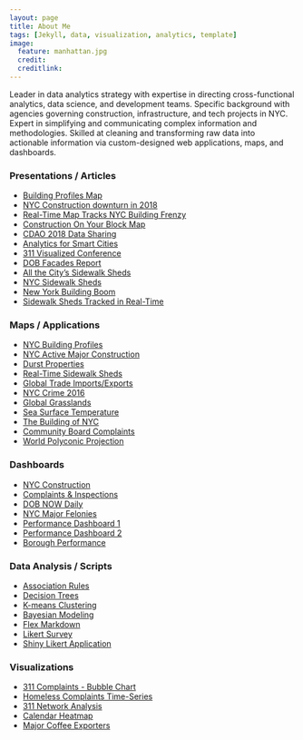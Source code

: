 ```yaml
---
layout: page
title: About Me
tags: [Jekyll, data, visualization, analytics, template]
image:
  feature: manhattan.jpg
  credit: 
  creditlink: 
---
```


Leader in data analytics strategy with expertise in directing cross-functional analytics, data science, and development teams. Specific background with agencies governing construction, infrastructure, and tech projects in NYC. Expert in simplifying and communicating complex information and methodologies. Skilled at cleaning and transforming raw data into actionable information via custom-designed web applications, maps, and dashboards.

### Presentations / Articles
* <a href="https://therealdeal.com/2019/03/08/new-dob-maps-shows-all-building-violations-permits-issued-in-past-12-months" target="_blank">Building Profiles Map</a>
* <a href="https://www.crainsnewyork.com/real-estate/end-era-construction-permits-declined-2018" target="_blank">NYC Construction downturn in 2018</a>
* <a href="https://www.nytimes.com/2018/08/21/nyregion/construction-map-buildings-department.html?smtyp=cur&smid=tw-nytmetro" target="_blank">Real-Time Map Tracks NYC Building Frenzy</a>
* <a href="http://gothamist.com/2018/08/22/new_real-time_construction_on_your.php" target="_blank">Construction On Your Block Map</a>
* <a href="https://nycdob.github.io/CDAO_2018" target="_blank">CDAO 2018 Data Sharing</a>
* <a href="https://nycdob.github.io/presentations/NYC_Development_ERS" target="_blank">Analytics for Smart Cities</a>
* <a href="http://timothymartin76.github.io/Visualized_Draft" target="_blank">311 Visualized Conference</a>
* <a href="https://nycdob.github.io/Facades/" target="_blank">DOB Facades Report</a>
* <a href="https://www.nytimes.com/2018/06/14/realestate/sidewalk-construction-sheds-daily-count.html" target="_blank">All the City’s Sidewalk Sheds</a>
* <a href="https://www.nytimes.com/2017/05/02/nyregion/new-york-has-280-miles-of-scaffolding-and-a-map-to-navigate-it.html?smid=tw-nytmetro&smtyp=cur" target="_blank">NYC Sidewalk Sheds</a>
* <a href="https://www.nytimes.com/2017/11/30/realestate/construction-permits-and-a-new-york-building-boom.html?smid=tw-share" target="_blank">New York Building Boom</a>
* <a href="https://ny.curbed.com/2018/4/11/17226456/nyc-sidewalk-shed-map-real-time" target="_blank">Sidewalk Sheds Tracked in Real-Time</a>

### Maps / Applications
* <a href="https://www1.nyc.gov/assets/buildings/html/dob-building-profiles.html" target="_blank">NYC Building Profiles</a>
* <a href="https://www1.nyc.gov/assets/buildings/html/nyc-active-major-construction.html" target="_blank">NYC Active Major Construction</a>
* <a href="http://timothymartin76.github.io/MAPS/CartoVL/Durst" target="_blank">Durst Properties</a>
* <a href="http://www1.nyc.gov/assets/buildings/html/sidewalk-shed-map.html" target="_blank">Real-Time Sidewalk Sheds</a>
* <a href="http://timothymartin76.github.io/MAPS/Global_Trade/#Imports" target="_blank">Global Trade Imports/Exports</a>
* <a href="https://timothymartin76.github.io/Felonies_2016_Map/" target="_blank">NYC Crime 2016</a>
* <a href="http://timothymartin76.github.io/MAPS/grasslands.pdf" target="_blank">Global Grasslands</a>
* <a href="https://timothymartin76.github.io/SST_MAP/SST_2015b.pdf" target="_blank">Sea Surface Temperature</a>
* <a href="https://vimeo.com/137822077" target="_blank">The Building of NYC</a>
* <a href="http://timothymartin76.github.io/Community_Board_Profiles_311/" target="_blank">Community Board Complaints</a>
* <a href="http://timothymartin76.github.io/MAPS/World_Polyconic_Projection" target="_blank">World Polyconic Projection</a>

### Dashboards
* <a href="https://www1.nyc.gov/assets/buildings/html/dob-development-report-2018.html" target="_blank">NYC Construction</a>
* <a href="https://timothymartin76.github.io/Flex_Dashboards/Illegal_Conversions" target="_blank">Complaints & Inspections</a>
* <a href="https://nycdob.github.io/DOB_Dashboards/layouts/thirds-grid/DOBNOW_Daily" target="_blank">DOB NOW Daily</a>
* <a href="https://timothymartin76.github.io/NYC_Felony/" target="_blank">NYC Major Felonies</a>
* <a href="http://timothymartin76.github.io/Performance_Dashboard_2/" target="_blank">Performance Dashboard 1</a>
* <a href="http://timothymartin76.github.io/Dashboard-D3/" target="_blank">Performance Dashboard 2</a>
* <a href="https://nycdob.github.io/DOB_Dashboards/layouts/Borough_Performance/" target="_blank">Borough Performance</a>

### Data Analysis / Scripts
* <a href="https://github.com/timothymartin76/Market_Basket" target="_blank">Association Rules</a>
* <a href="https://github.com/timothymartin76/Decision_Trees" target="_blank">Decision Trees</a>
* <a href="https://github.com/timothymartin76/K_Means_Clustering" target="_blank">K-means Clustering</a>
* <a href="https://github.com/timothymartin76/Bayesian_Model" target="_blank">Bayesian Modeling</a>
* <a href="https://github.com/timothymartin76/Flex_Dashboards/blob/gh-pages/Illegal_Conversions.Rmd" target="_blank">Flex Markdown</a>
* <a href="https://github.com/timothymartin76/R-Likert-Survey" target="_blank">Likert Survey</a>
* <a href="http://timothymartin76.github.io/Likert-Survey-Shiny/" target="_blank">Shiny Likert Application</a>

### Visualizations
* <a href="http://nyc311bi.github.io/SR_Bubble/" target="_blank">311 Complaints - Bubble Chart</a>
* <a href="http://timothymartin76.github.io/311_Homeless_SRs/" target="_blank">Homeless Complaints Time-Series</a>
* <a href="https://vimeo.com/160318121" target="_blank">311 Network Analysis</a>
* <a href="https://raw.githubusercontent.com/timothymartin76/Calendar_Heatmaps/master/heatmap.PNG" target="_blank">Calendar Heatmap</a>
* <a href="http://timothymartin76.github.io/SS_LastMin/examples/coffee" target="_blank">Major Coffee Exporters</a>



